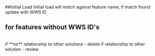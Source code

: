 ##Initial Load
Initial load will match against feature name, if match found update with WWS ID
<br>
## for features without WWS ID's
<br>
if **no** relationship to other solutions - delete
if relationship to other solution - review